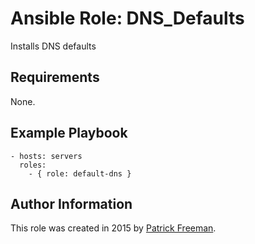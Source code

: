 # Ansible Role: DNS_Defaults

Installs DNS defaults

## Requirements

None.

## Example Playbook

    - hosts: servers
      roles:
        - { role: default-dns }

## Author Information

This role was created in 2015 by [Patrick Freeman](http://blackmesh.com/).
